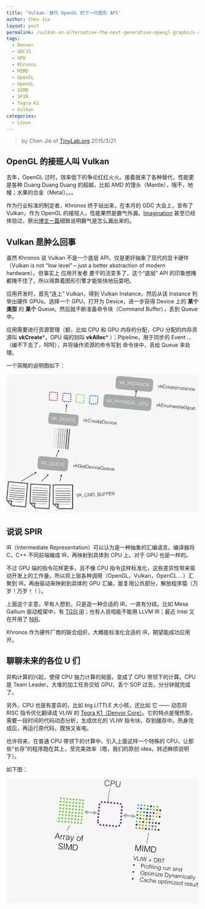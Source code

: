 ```yaml
---
title: 'Vulkan：替代 OpenGL 的下一代图形 API'
author: Chen Jie
layout: post
permalink: /vulkan-an-alternative-the-next-generation-opengl-graphics-api/
tags:
  - Denver
  - GDC15
  - GPU
  - Khronos
  - MIMD
  - OpenCL
  - OpenGL
  - SIMD
  - SPIR
  - Tegra K1
  - Vulkan
categories:
  - Linux
---
```


<!-- title: vulakn - 替代 openGL 的下一代图形 API -->

<!-- %s/!\[image\](/&#038;\/wp-content\/uploads\/2015\/03\// -->

> by Chen Jie of [TinyLab.org][1]
> 2015/3/21


## OpenGL 的接班人叫 Vulkan

去年，OpenGL 过时，效率低下的争论红红火火。接着就来了各种替代，性能更是各种 Duang Duang Duang 的超越，比如 AMD 的馒头（Mantle），哦不，地幔；水果的合金（Metal）。。。

作为行业标准的制定者，Khronos 终于站出来，在本月的 GDC 大会上，宣布了 Vulkan，作为 OpenGL 的接班人，性能果然是霸气外漏。[Imagination][2] 甚至已经体验过，祭出[博文一篇][3]细致说明霸气是怎么漏出来的。

## Vulkan 是肿么回事

虽然 Khronos 说 Vulkan 不是一个底层 API，仅是更好抽象了现代的显卡硬件（Vulkan is not “low level” – just a better abstraction of modern hardware）。但事实上 应用开发者 要干的活变多了，这个“底层” API 的印象想掩都掩不住了，所以得靠着图形引擎才能愉快地玩耍吧。

应用开发时，首先“连上” Vulkan，得到 Vulkan Instance，然后从该 Instance 列举出硬件 GPUs。选择一个 GPU，打开为 Device，进一步获得 Device 上的 **某个类型** 的 **某个** Queue。然后就不断准备命令块（Command Buffer），丢到 Queue 中。

应用需要进行资源管理（额，比如 CPU 和 GPU 内存的分配，CPU 分配的内存资源叫 **vkCreate***，GPU 端的则叫 **vkAlloc*** ）：Pipeline，用于同步的 Event &#8230;（编不下去了，呵呵），并将操作资源的命令写到 命令块中，丢给 Queue 来处理。

一个简略的说明图如下：

![image][4]

## 说说 SPIR

IR（Intermediate Representation）可以认为是一种抽象的汇编语言。编译器将 C，C++ 不同前端编成 IR，再映射到具体到 CPU 上。对于 GPU 也是一样的。

不过 GPU 端的指令花样更多，且不像 CPU 指令这样标准化，这些差异性带来驱动开发上的工作量。所以将上层各种调用（OpenGL，Vulkan，OpenCL &#8230;）汇聚到 IR，再由驱动来映射到具体的 GPU 汇编，能复用公共部分，解放程序猿（万岁！万岁！！）。

上面这个主意，早有人想到，只是造一种合适的 IR，一直有分歧。比如 Mesa Gallium 驱动框架中，有 [TGSI IR][5]；也有人说咱能不能用 LLVM IR；最近 Intel 又在开用了 [NIR][6]。

Khronos 作为硬件厂商的联合组织，大概能标准化合适的 IR，期望能成功应用开。

## 聊聊未来的各位 U 们

异构计算的兴起，使得 CPU 独力计算的局面，变成了 CPU 带领下的计算。CPU 是 Team Leader，大堆的加工任务交给 GPU，丢个 SOP 过去，分分钟就完成了。

另外，CPU 也是有差异的，比如 big.LITTLE 大小核，还比如 它 —— 动态将 RISC 指令优化翻译成 VLIW 的 [Tegra K1（Denvor Core）][7]。它的特点是慢热型，需要一段时间的代码动态分析，生成优化的 VLIW 指令块，存到缓存中。热身完成后，再运行原代码，既快又省电。

也许将来，在普通 CPU 带领下的计算中，引入上面这样一个特殊的 CPU，让那些“长存”的程序跑在其上，至完美效率（嗯，我们的原创 idea，转述麻烦说明下）。

如下图：

![image][8]





 [1]: http://tinylab.org
 [2]: http://imgtec.com/
 [3]: http://blog.imgtec.com/powervr/trying-out-the-new-vulkan-graphics-api-on-powervr-gpus
 [4]: /wp-content/uploads/2015/03/vulkan-overview.jpg
 [5]: http://gallium.readthedocs.org/en/latest/tgsi.html
 [6]: http://www.phoronix.com/scan.php/?page=news_item&px=Intel-NIR-Default-Mesa-IR
 [7]: /nvidia黑科技-丹佛核心杀到！
 [8]: /wp-content/uploads/2015/03/idea-of-CPU-SIMD-MIMD-co-work.jpg
